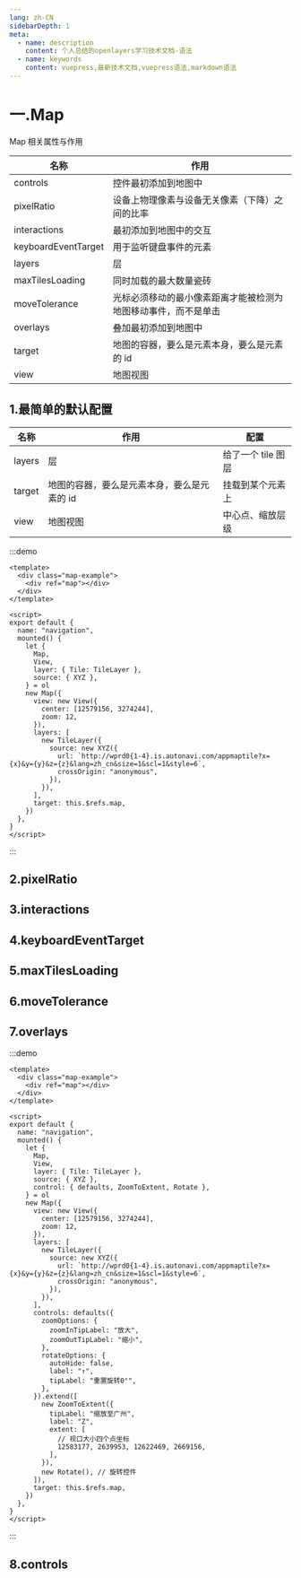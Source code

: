 ```yaml
---
lang: zh-CN
sidebarDepth: 1
meta:
  - name: description
    content: 个人总结的openlayers学习技术文档-语法
  - name: keywords
    content: vuepress,最新技术文档,vuepress语法,markdown语法
---
```


# 一.Map

Map 相关属性与作用

| 名称                | 作用                                                           |
| ------------------- | -------------------------------------------------------------- |
| controls            | 控件最初添加到地图中                                           |
| pixelRatio          | 设备上物理像素与设备无关像素（下降）之间的比率                 |
| interactions        | 最初添加到地图中的交互                                         |
| keyboardEventTarget | 用于监听键盘事件的元素                                         |
| layers              | 层                                                             |
| maxTilesLoading     | 同时加载的最大数量瓷砖                                         |
| moveTolerance       | 光标必须移动的最小像素距离才能被检测为地图移动事件，而不是单击 |
| overlays            | 叠加最初添加到地图中                                           |
| target              | 地图的容器，要么是元素本身，要么是元素的 id                    |
| view                | 地图视图                                                       |

## 1.最简单的默认配置

| 名称   | 作用                                        | 配置               |
| ------ | ------------------------------------------- | ------------------ |
| layers | 层                                          | 给了一个 tile 图层 |
| target | 地图的容器，要么是元素本身，要么是元素的 id | 挂载到某个元素上   |
| view   | 地图视图                                    | 中心点、缩放层级   |

:::demo

```vue
<template>
  <div class="map-example">
    <div ref="map"></div>
  </div>
</template>

<script>
export default {
  name: "navigation",
  mounted() {
    let {
      Map,
      View,
      layer: { Tile: TileLayer },
      source: { XYZ },
    } = ol
    new Map({
      view: new View({
        center: [12579156, 3274244],
        zoom: 12,
      }),
      layers: [
        new TileLayer({
          source: new XYZ({
            url: `http://wprd0{1-4}.is.autonavi.com/appmaptile?x={x}&y={y}&z={z}&lang=zh_cn&size=1&scl=1&style=6`,
            crossOrigin: "anonymous",
          }),
        }),
      ],
      target: this.$refs.map,
    })
  },
}
</script>
```

:::

## 2.pixelRatio

## 3.interactions

## 4.keyboardEventTarget

## 5.maxTilesLoading

## 6.moveTolerance

## 7.overlays

:::demo

```vue
<template>
  <div class="map-example">
    <div ref="map"></div>
  </div>
</template>

<script>
export default {
  name: "navigation",
  mounted() {
    let {
      Map,
      View,
      layer: { Tile: TileLayer },
      source: { XYZ },
      control: { defaults, ZoomToExtent, Rotate },
    } = ol
    new Map({
      view: new View({
        center: [12579156, 3274244],
        zoom: 12,
      }),
      layers: [
        new TileLayer({
          source: new XYZ({
            url: `http://wprd0{1-4}.is.autonavi.com/appmaptile?x={x}&y={y}&z={z}&lang=zh_cn&size=1&scl=1&style=6`,
            crossOrigin: "anonymous",
          }),
        }),
      ],
      controls: defaults({
        zoomOptions: {
          zoomInTipLabel: "放大",
          zoomOutTipLabel: "缩小",
        },
        rotateOptions: {
          autoHide: false,
          label: "↑",
          tipLabel: "重置旋转0°",
        },
      }).extend([
        new ZoomToExtent({
          tipLabel: "缩放至广州",
          label: "Z",
          extent: [
            // 视口大小四个点坐标
            12583177, 2639953, 12622469, 2669156,
          ],
        }),
        new Rotate(), // 旋转控件
      ]),
      target: this.$refs.map,
    })
  },
}
</script>
```

:::

## 8.controls
